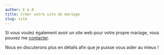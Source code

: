 ```yaml
---
author: E & A
title: Créer votre site de mariage
slug: site
---
```


Si vous voulez également avoir un site web pour votre propre mariage, vous pouvez me [contacter](https://antoinesoetewey.com/contact/).

Nous en discuterons plus en détails afin que je puisse vous aider au mieux !